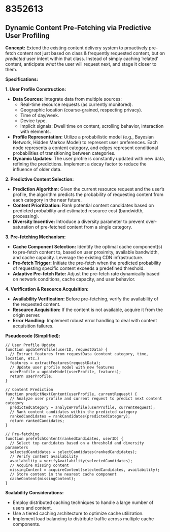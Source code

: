 # 8352613

## Dynamic Content Pre-Fetching via Predictive User Profiling

**Concept:** Extend the existing content delivery system to proactively pre-fetch content not just based on class & frequently requested content, but on *predicted* user intent within that class.  Instead of simply caching ‘related’ content, anticipate *what* the user will request next, and stage it closer to them.

**Specifications:**

**1. User Profile Construction:**

*   **Data Sources:** Integrate data from multiple sources:
    *   Real-time resource requests (as currently monitored).
    *   Geographic location (coarse-grained, respecting privacy).
    *   Time of day/week.
    *   Device type.
    *   Implicit signals: Dwell time on content, scrolling behavior, interaction with elements.
*   **Profile Representation:**  Utilize a probabilistic model (e.g., Bayesian Network, Hidden Markov Model) to represent user preferences.  Each node represents a content category, and edges represent conditional probabilities of transitioning between categories.  
*   **Dynamic Updates:** The user profile is constantly updated with new data, refining the predictions.  Implement a decay factor to reduce the influence of older data.

**2. Predictive Content Selection:**

*   **Prediction Algorithm:** Given the current resource request and the user’s profile, the algorithm predicts the probability of requesting content from each category in the near future.
*   **Content Prioritization:** Rank potential content candidates based on predicted probability and estimated resource cost (bandwidth, processing).
*   **Diversity Incentive:** Introduce a diversity parameter to prevent over-saturation of pre-fetched content from a single category.

**3. Pre-fetching Mechanism:**

*   **Cache Component Selection:** Identify the optimal cache component(s) to pre-fetch content to, based on user proximity, available bandwidth, and cache capacity.  Leverage the existing CDN infrastructure.
*   **Pre-fetch Trigger:** Initiate the pre-fetch when the predicted probability of requesting specific content exceeds a predefined threshold.
*   **Adaptive Pre-fetch Rate:** Adjust the pre-fetch rate dynamically based on network conditions, cache capacity, and user behavior.

**4. Verification & Resource Acquisition:**

*   **Availability Verification:** Before pre-fetching, verify the availability of the requested content.
*   **Resource Acquisition:** If the content is not available, acquire it from the origin server.
*   **Error Handling:** Implement robust error handling to deal with content acquisition failures.

**Pseudocode (Simplified):**

```
// User Profile Update
function updateProfile(userID, requestData) {
  // Extract features from requestData (content category, time, location, etc.)
  features = extractFeatures(requestData);
  // Update user profile model with new features
  userProfile = updateModel(userProfile, features);
  return userProfile;
}

// Content Prediction
function predictNextContent(userProfile, currentRequest) {
  // Analyze user profile and current request to predict next content category
  predictedCategory = analyzeProfile(userProfile, currentRequest);
  // Rank content candidates within the predicted category
  rankedCandidates = rankCandidates(predictedCategory);
  return rankedCandidates;
}

// Pre-fetching
function prefetchContent(rankedCandidates, userID) {
  // Select top candidates based on a threshold and diversity parameters
  selectedCandidates = selectCandidates(rankedCandidates);
  // Verify content availability
  availability = verifyAvailability(selectedCandidates);
  // Acquire missing content
  missingContent = acquireContent(selectedCandidates, availability);
  // Store content in the nearest cache component
  cacheContent(missingContent);
}
```

**Scalability Considerations:**

*   Employ distributed caching techniques to handle a large number of users and content.
*   Use a tiered caching architecture to optimize cache utilization.
*   Implement load balancing to distribute traffic across multiple cache components.